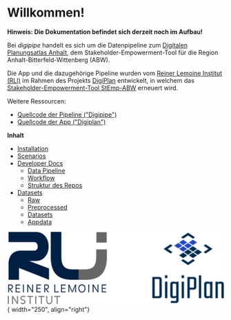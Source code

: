 # Willkommen!

**Hinweis: Die Dokumentation befindet sich derzeit noch im Aufbau!**

Bei *digipipe* handelt es sich um die Datenpipeline zum
[Digitalen Planungsatlas Anhalt](https://digiplan.rl-institut.de), dem
Stakeholder-Empowerment-Tool für die Region Anhalt-Bitterfeld-Wittenberg (ABW).

Die App und die dazugehörige Pipeline wurden vom
[Reiner Lemoine Institut (RLI)](https://reiner-lemoine-institut.de) im Rahmen
des Projekts
[DigiPlan](https://reiner-lemoine-institut.de/digitaler-planungsatlas-anhalt-digiplan/)
entwickelt, in welchem das
[Stakeholder-Empowerment-Tool StEmp-ABW](https://wam.rl-institut.de/stemp_abw/)
erneuert wird.

Weitere Ressourcen:

- [Quellcode der Pipeline ("Digipipe")](https://github.com/rl-institut/digipipe)
- [Quellcode der App ("Digiplan")](https://github.com/rl-institut/digiplan)

**Inhalt**

- [Installation](docs/sections/installation.md)
- [Scenarios](docs/sections/scenarios.md)
- [Developer Docs](docs/sections/data.md)
    - [Data Pipeline](docs/sections/data.md)
    - [Workflow](docs/sections/workflow.md)
    - [Struktur des Repos](docs/sections/structure.md)
- [Datasets](docs/datasets/raw_datasets.md)
    - [Raw](docs/datasets/raw_datasets.md)
    - [Preprocessed](docs/datasets/preprocessed_datasets.md)
    - [Datasets](docs/datasets/datasets_datasets.md)
    - [Appdata](docs/datasets/appdata_datasets.md)

![Logo des Reiner Lemoine Instituts](docs/img/logos/RLI_DigiPlan_logos.png){ width="250", align="right"}
